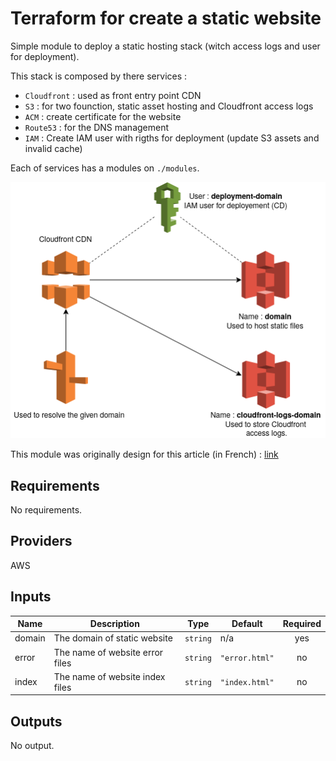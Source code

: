 # Terraform for create a static website

Simple module to deploy a static hosting stack (witch access logs and user for deployment).

This stack is composed by there services :

* `Cloudfront` : used as front entry point CDN
* `S3` : for two founction, static asset hosting and Cloudfront access logs
* `ACM` : create certificate for the website
* `Route53` : for the DNS management
* `IAM` : Create IAM user with rigths for deployment (update S3 assets and invalid cache)

Each of services has a modules on `./modules`.

![AWS SCHEMA](./AWS-modules.png)

This module was originally design for this article (in French) : [link](https://www.damyr.fr/posts/premier-module-terraform/)

<!-- BEGINNING OF PRE-COMMIT-TERRAFORM DOCS HOOK -->
## Requirements

No requirements.

## Providers

AWS

## Inputs

| Name | Description | Type | Default | Required |
|------|-------------|------|---------|:--------:|
| domain | The domain of static website | `string` | n/a | yes |
| error | The name of website error files | `string` | `"error.html"` | no |
| index | The name of website index files | `string` | `"index.html"` | no |

## Outputs

No output.

<!-- END OF PRE-COMMIT-TERRAFORM DOCS HOOK -->
